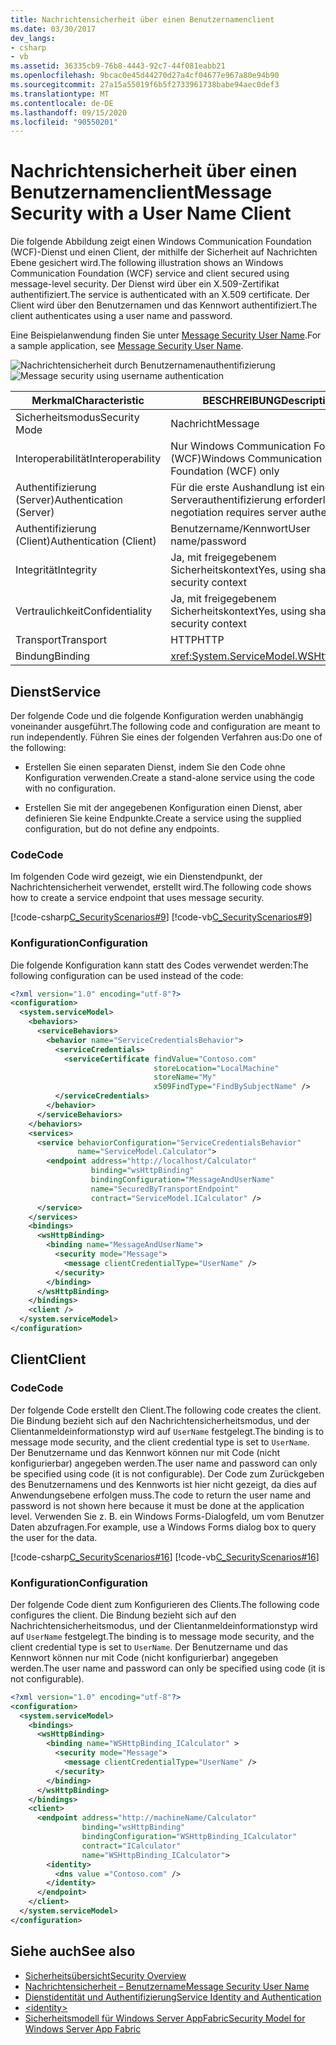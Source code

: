 ```yaml
---
title: Nachrichtensicherheit über einen Benutzernamenclient
ms.date: 03/30/2017
dev_langs:
- csharp
- vb
ms.assetid: 36335cb9-76b8-4443-92c7-44f081eabb21
ms.openlocfilehash: 9bcac0e45d44270d27a4cf04677e967a80e94b90
ms.sourcegitcommit: 27a15a55019f6b5f2733961738babe94aec0def3
ms.translationtype: MT
ms.contentlocale: de-DE
ms.lasthandoff: 09/15/2020
ms.locfileid: "90550201"
---
```

# <a name="message-security-with-a-user-name-client"></a><span data-ttu-id="58dc4-102">Nachrichtensicherheit über einen Benutzernamenclient</span><span class="sxs-lookup"><span data-stu-id="58dc4-102">Message Security with a User Name Client</span></span>
<span data-ttu-id="58dc4-103">Die folgende Abbildung zeigt einen Windows Communication Foundation (WCF)-Dienst und einen Client, der mithilfe der Sicherheit auf Nachrichten Ebene gesichert wird.</span><span class="sxs-lookup"><span data-stu-id="58dc4-103">The following illustration shows an Windows Communication Foundation (WCF) service and client secured using message-level security.</span></span> <span data-ttu-id="58dc4-104">Der Dienst wird über ein X.509-Zertifikat authentifiziert.</span><span class="sxs-lookup"><span data-stu-id="58dc4-104">The service is authenticated with an X.509 certificate.</span></span> <span data-ttu-id="58dc4-105">Der Client wird über den Benutzernamen und das Kennwort authentifiziert.</span><span class="sxs-lookup"><span data-stu-id="58dc4-105">The client authenticates using a user name and password.</span></span>  
  
 <span data-ttu-id="58dc4-106">Eine Beispielanwendung finden Sie unter [Message Security User Name](../samples/message-security-user-name.md).</span><span class="sxs-lookup"><span data-stu-id="58dc4-106">For a sample application, see [Message Security User Name](../samples/message-security-user-name.md).</span></span>  
  
 <span data-ttu-id="58dc4-107">![Nachrichtensicherheit durch Benutzernamenauthentifizierung](media/1fb10a61-7e1d-42f5-b1af-195bfee5b3c6.gif "1b10a61-7e1d-42b5-B1AF-195bfee5b3c6")</span><span class="sxs-lookup"><span data-stu-id="58dc4-107">![Message security using username authentication](media/1fb10a61-7e1d-42f5-b1af-195bfee5b3c6.gif "1fb10a61-7e1d-42f5-b1af-195bfee5b3c6")</span></span>  
  
|<span data-ttu-id="58dc4-108">Merkmal</span><span class="sxs-lookup"><span data-stu-id="58dc4-108">Characteristic</span></span>|<span data-ttu-id="58dc4-109">BESCHREIBUNG</span><span class="sxs-lookup"><span data-stu-id="58dc4-109">Description</span></span>|  
|--------------------|-----------------|  
|<span data-ttu-id="58dc4-110">Sicherheitsmodus</span><span class="sxs-lookup"><span data-stu-id="58dc4-110">Security Mode</span></span>|<span data-ttu-id="58dc4-111">Nachricht</span><span class="sxs-lookup"><span data-stu-id="58dc4-111">Message</span></span>|  
|<span data-ttu-id="58dc4-112">Interoperabilität</span><span class="sxs-lookup"><span data-stu-id="58dc4-112">Interoperability</span></span>|<span data-ttu-id="58dc4-113">Nur Windows Communication Foundation (WCF)</span><span class="sxs-lookup"><span data-stu-id="58dc4-113">Windows Communication Foundation (WCF) only</span></span>|  
|<span data-ttu-id="58dc4-114">Authentifizierung (Server)</span><span class="sxs-lookup"><span data-stu-id="58dc4-114">Authentication (Server)</span></span>|<span data-ttu-id="58dc4-115">Für die erste Aushandlung ist eine Serverauthentifizierung erforderlich</span><span class="sxs-lookup"><span data-stu-id="58dc4-115">Initial negotiation requires server authentication</span></span>|  
|<span data-ttu-id="58dc4-116">Authentifizierung (Client)</span><span class="sxs-lookup"><span data-stu-id="58dc4-116">Authentication (Client)</span></span>|<span data-ttu-id="58dc4-117">Benutzername/Kennwort</span><span class="sxs-lookup"><span data-stu-id="58dc4-117">User name/password</span></span>|  
|<span data-ttu-id="58dc4-118">Integrität</span><span class="sxs-lookup"><span data-stu-id="58dc4-118">Integrity</span></span>|<span data-ttu-id="58dc4-119">Ja, mit freigegebenem Sicherheitskontext</span><span class="sxs-lookup"><span data-stu-id="58dc4-119">Yes, using shared security context</span></span>|  
|<span data-ttu-id="58dc4-120">Vertraulichkeit</span><span class="sxs-lookup"><span data-stu-id="58dc4-120">Confidentiality</span></span>|<span data-ttu-id="58dc4-121">Ja, mit freigegebenem Sicherheitskontext</span><span class="sxs-lookup"><span data-stu-id="58dc4-121">Yes, using shared security context</span></span>|  
|<span data-ttu-id="58dc4-122">Transport</span><span class="sxs-lookup"><span data-stu-id="58dc4-122">Transport</span></span>|<span data-ttu-id="58dc4-123">HTTP</span><span class="sxs-lookup"><span data-stu-id="58dc4-123">HTTP</span></span>|  
|<span data-ttu-id="58dc4-124">Bindung</span><span class="sxs-lookup"><span data-stu-id="58dc4-124">Binding</span></span>|<xref:System.ServiceModel.WSHttpBinding>|  
  
## <a name="service"></a><span data-ttu-id="58dc4-125">Dienst</span><span class="sxs-lookup"><span data-stu-id="58dc4-125">Service</span></span>  
 <span data-ttu-id="58dc4-126">Der folgende Code und die folgende Konfiguration werden unabhängig voneinander ausgeführt.</span><span class="sxs-lookup"><span data-stu-id="58dc4-126">The following code and configuration are meant to run independently.</span></span> <span data-ttu-id="58dc4-127">Führen Sie eines der folgenden Verfahren aus:</span><span class="sxs-lookup"><span data-stu-id="58dc4-127">Do one of the following:</span></span>  
  
- <span data-ttu-id="58dc4-128">Erstellen Sie einen separaten Dienst, indem Sie den Code ohne Konfiguration verwenden.</span><span class="sxs-lookup"><span data-stu-id="58dc4-128">Create a stand-alone service using the code with no configuration.</span></span>  
  
- <span data-ttu-id="58dc4-129">Erstellen Sie mit der angegebenen Konfiguration einen Dienst, aber definieren Sie keine Endpunkte.</span><span class="sxs-lookup"><span data-stu-id="58dc4-129">Create a service using the supplied configuration, but do not define any endpoints.</span></span>  
  
### <a name="code"></a><span data-ttu-id="58dc4-130">Code</span><span class="sxs-lookup"><span data-stu-id="58dc4-130">Code</span></span>  
 <span data-ttu-id="58dc4-131">Im folgenden Code wird gezeigt, wie ein Dienstendpunkt, der Nachrichtensicherheit verwendet, erstellt wird.</span><span class="sxs-lookup"><span data-stu-id="58dc4-131">The following code shows how to create a service endpoint that uses message security.</span></span>  
  
 [!code-csharp[C_SecurityScenarios#9](../../../../samples/snippets/csharp/VS_Snippets_CFX/c_securityscenarios/cs/source.cs#9)]
 [!code-vb[C_SecurityScenarios#9](../../../../samples/snippets/visualbasic/VS_Snippets_CFX/c_securityscenarios/vb/source.vb#9)]  
  
### <a name="configuration"></a><span data-ttu-id="58dc4-132">Konfiguration</span><span class="sxs-lookup"><span data-stu-id="58dc4-132">Configuration</span></span>  
 <span data-ttu-id="58dc4-133">Die folgende Konfiguration kann statt des Codes verwendet werden:</span><span class="sxs-lookup"><span data-stu-id="58dc4-133">The following configuration can be used instead of the code:</span></span>  
  
```xml  
<?xml version="1.0" encoding="utf-8"?>  
<configuration>  
  <system.serviceModel>  
    <behaviors>  
      <serviceBehaviors>  
        <behavior name="ServiceCredentialsBehavior">  
          <serviceCredentials>  
            <serviceCertificate findValue="Contoso.com"
                                storeLocation="LocalMachine"  
                                storeName="My"
                                x509FindType="FindBySubjectName" />  
          </serviceCredentials>  
        </behavior>  
      </serviceBehaviors>  
    </behaviors>  
    <services>  
      <service behaviorConfiguration="ServiceCredentialsBehavior"  
               name="ServiceModel.Calculator">  
        <endpoint address="http://localhost/Calculator"  
                  binding="wsHttpBinding"  
                  bindingConfiguration="MessageAndUserName"  
                  name="SecuredByTransportEndpoint"  
                  contract="ServiceModel.ICalculator" />  
      </service>  
    </services>  
    <bindings>  
      <wsHttpBinding>  
        <binding name="MessageAndUserName">  
          <security mode="Message">
            <message clientCredentialType="UserName" />  
          </security>  
        </binding>  
      </wsHttpBinding>  
    </bindings>  
    <client />  
  </system.serviceModel>  
</configuration>  
```  
  
## <a name="client"></a><span data-ttu-id="58dc4-134">Client</span><span class="sxs-lookup"><span data-stu-id="58dc4-134">Client</span></span>  
  
### <a name="code"></a><span data-ttu-id="58dc4-135">Code</span><span class="sxs-lookup"><span data-stu-id="58dc4-135">Code</span></span>  
 <span data-ttu-id="58dc4-136">Der folgende Code erstellt den Client.</span><span class="sxs-lookup"><span data-stu-id="58dc4-136">The following code creates the client.</span></span> <span data-ttu-id="58dc4-137">Die Bindung bezieht sich auf den Nachrichtensicherheitsmodus, und der Clientanmeldeinformationstyp wird auf `UserName` festgelegt.</span><span class="sxs-lookup"><span data-stu-id="58dc4-137">The binding is to message mode security, and the client credential type is set to `UserName`.</span></span> <span data-ttu-id="58dc4-138">Der Benutzername und das Kennwort können nur mit Code (nicht konfigurierbar) angegeben werden.</span><span class="sxs-lookup"><span data-stu-id="58dc4-138">The user name and password can only be specified using code (it is not configurable).</span></span> <span data-ttu-id="58dc4-139">Der Code zum Zurückgeben des Benutzernamens und des Kennworts ist hier nicht gezeigt, da dies auf Anwendungsebene erfolgen muss.</span><span class="sxs-lookup"><span data-stu-id="58dc4-139">The code to return the user name and password is not shown here because it must be done at the application level.</span></span> <span data-ttu-id="58dc4-140">Verwenden Sie z. B. ein Windows Forms-Dialogfeld, um vom Benutzer Daten abzufragen.</span><span class="sxs-lookup"><span data-stu-id="58dc4-140">For example, use a Windows Forms dialog box to query the user for the data.</span></span>  
  
 [!code-csharp[C_SecurityScenarios#16](../../../../samples/snippets/csharp/VS_Snippets_CFX/c_securityscenarios/cs/source.cs#16)]
 [!code-vb[C_SecurityScenarios#16](../../../../samples/snippets/visualbasic/VS_Snippets_CFX/c_securityscenarios/vb/source.vb#16)]  
  
### <a name="configuration"></a><span data-ttu-id="58dc4-141">Konfiguration</span><span class="sxs-lookup"><span data-stu-id="58dc4-141">Configuration</span></span>  
 <span data-ttu-id="58dc4-142">Der folgende Code dient zum Konfigurieren des Clients.</span><span class="sxs-lookup"><span data-stu-id="58dc4-142">The following code configures the client.</span></span> <span data-ttu-id="58dc4-143">Die Bindung bezieht sich auf den Nachrichtensicherheitsmodus, und der Clientanmeldeinformationstyp wird auf `UserName` festgelegt.</span><span class="sxs-lookup"><span data-stu-id="58dc4-143">The binding is to message mode security, and the client credential type is set to `UserName`.</span></span> <span data-ttu-id="58dc4-144">Der Benutzername und das Kennwort können nur mit Code (nicht konfigurierbar) angegeben werden.</span><span class="sxs-lookup"><span data-stu-id="58dc4-144">The user name and password can only be specified using code (it is not configurable).</span></span>  
  
```xml  
<?xml version="1.0" encoding="utf-8"?>  
<configuration>  
  <system.serviceModel>  
    <bindings>  
      <wsHttpBinding>  
        <binding name="WSHttpBinding_ICalculator" >  
          <security mode="Message">  
            <message clientCredentialType="UserName" />  
          </security>  
        </binding>  
      </wsHttpBinding>  
    </bindings>  
    <client>  
      <endpoint address="http://machineName/Calculator"
                binding="wsHttpBinding"  
                bindingConfiguration="WSHttpBinding_ICalculator"
                contract="ICalculator"  
                name="WSHttpBinding_ICalculator">  
        <identity>  
          <dns value ="Contoso.com" />  
        </identity>  
      </endpoint>  
    </client>  
  </system.serviceModel>  
</configuration>  
```  
  
## <a name="see-also"></a><span data-ttu-id="58dc4-145">Siehe auch</span><span class="sxs-lookup"><span data-stu-id="58dc4-145">See also</span></span>

- [<span data-ttu-id="58dc4-146">Sicherheitsübersicht</span><span class="sxs-lookup"><span data-stu-id="58dc4-146">Security Overview</span></span>](security-overview.md)
- [<span data-ttu-id="58dc4-147">Nachrichtensicherheit – Benutzername</span><span class="sxs-lookup"><span data-stu-id="58dc4-147">Message Security User Name</span></span>](../samples/message-security-user-name.md)
- [<span data-ttu-id="58dc4-148">Dienstidentität und Authentifizierung</span><span class="sxs-lookup"><span data-stu-id="58dc4-148">Service Identity and Authentication</span></span>](service-identity-and-authentication.md)
- [\<identity>](../../configure-apps/file-schema/wcf/identity.md)
- <span data-ttu-id="58dc4-149">[Sicherheitsmodell für Windows Server AppFabric](/previous-versions/appfabric/ee677202(v=azure.10))</span><span class="sxs-lookup"><span data-stu-id="58dc4-149">[Security Model for Windows Server App Fabric](/previous-versions/appfabric/ee677202(v=azure.10))</span></span>

